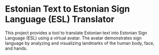 # Estonian Text to Estonian Sign Language (ESL) Translator

This project provides a tool to translate Estonian text into Estonian Sign Language (ESL) using a virtual avatar. The avatar demonstrates sign language by analyzing and visualizing landmarks of the human body, face, and hands.
